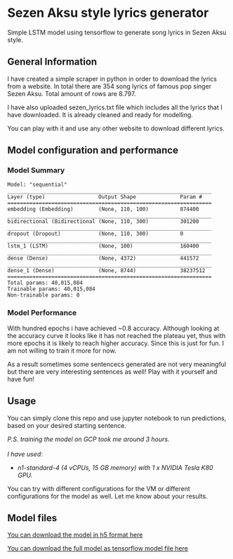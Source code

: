 # Sezen Aksu style lyrics generator
Simple LSTM model using tensorflow to generate song lyrics in Sezen Aksu style.


## General Information
I have created a simple scraper in python in order to download the lyrics 
from a website. In total there are 354 song lyrics of famous pop singer 
Sezen Aksu. Total amount of rows are 8.797.

I have also uploaded sezen_lyrics.txt file which includes all the lyrics that I
have downloaded. It is already cleaned and ready for modelling.

You can play with it and use any other website to download different lyrics.

## Model configuration and performance

### Model Summary
```
Model: "sequential"
_________________________________________________________________
Layer (type)                 Output Shape              Param #   
=================================================================
embedding (Embedding)        (None, 110, 100)          874400    
_________________________________________________________________
bidirectional (Bidirectional (None, 110, 300)          301200    
_________________________________________________________________
dropout (Dropout)            (None, 110, 300)          0         
_________________________________________________________________
lstm_1 (LSTM)                (None, 100)               160400    
_________________________________________________________________
dense (Dense)                (None, 4372)              441572    
_________________________________________________________________
dense_1 (Dense)              (None, 8744)              38237512  
=================================================================
Total params: 40,015,084
Trainable params: 40,015,084
Non-trainable params: 0
```

### Model Performance
With hundred epochs i have achieved ~0.8 accuracy. Although looking at the accuracy curve
it looks like it has not reached the plateau yet, thus with more epochs it is likely
to reach higher accuracy. Since this is just for fun. I am not willing to train it
more for now.

As a result sometimes some sentencecs generated are not very meaningful but
there are very interesting sentences as well! Play with it yourself and have fun!


## Usage
You can simply clone this repo and use jupyter notebook to run predictions,
based on your desired starting sentence.<br>

<i> P.S. training the model on GCP took me around 3 hours.
<br>
<br> 
I have used:<br>
- n1-standard-4 (4 vCPUs, 15 GB memory) with 1 x NVIDIA Tesla K80 GPU.</i>

You can try with different configurations for the VM or different configurations
for the model as well. Let me know about your results. 


## Model files
[You can download the model in h5 format here](https://drive.google.com/file/d/1qOGe9EAeoEwB8ivYBkueSLNs8-kpEdce/view?usp=sharing)

[You can download the full model as tensorflow model file here](https://drive.google.com/file/d/1i9T9Y3lzaTxGMd9JDVppWEjP3VWeULCk/view?usp=sharing)

